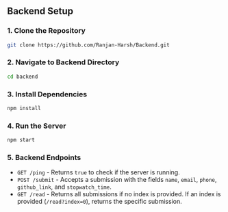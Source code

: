 

## Backend Setup

### 1. Clone the Repository
```bash
git clone https://github.com/Ranjan-Harsh/Backend.git
```

### 2. Navigate to Backend Directory
```bash
cd backend
```

### 3. Install Dependencies
```bash
npm install
```

### 4. Run the Server
```bash
npm start
```

### 5. Backend Endpoints
- `GET /ping` - Returns `true` to check if the server is running.
- `POST /submit` - Accepts a submission with the fields `name`, `email`, `phone`, `github_link`, and `stopwatch_time`.
- `GET /read` - Returns all submissions if no index is provided. If an index is provided (`/read?index=0`), returns the specific submission.

